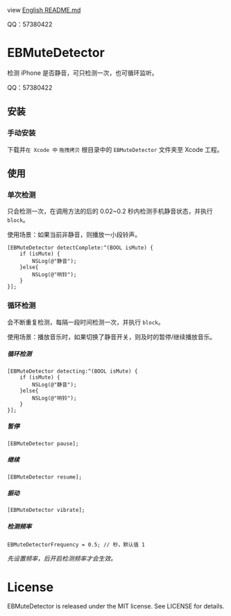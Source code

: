 view [English README.md](/README.md)

QQ：57380422

# EBMuteDetector
检测 iPhone 是否静音，可只检测一次，也可循环监听。

QQ：57380422


## 安装

### 手动安装

下载并`在 Xcode 中` `拖拽拷贝` 根目录中的 `EBMuteDetector` 文件夹至 Xcode 工程。



## 使用

### 单次检测

只会检测一次，在调用方法的后的 0.02~0.2 秒内检测手机静音状态，并执行 `block`。

使用场景：如果当前非静音，则播放一小段铃声。

```objc
[EBMuteDetector detectComplete:^(BOOL isMute) {
	if (isMute) {
		NSLog(@"静音");
	}else{
		NSLog(@"响铃");
	}
}];
```



### 循环检测

会不断重复检测，每隔一段时间检测一次，并执行 `block`。

使用场景：播放音乐时，如果切换了静音开关，则及时的暂停/继续播放音乐。

##### 循环检测

```objc
[EBMuteDetector detecting:^(BOOL isMute) {
    if (isMute) {
        NSLog(@"静音");
    }else{
        NSLog(@"响铃");
    }
}];
```

##### 暂停

```objc
[EBMuteDetector pause];
```

##### 继续

```objc
[EBMuteDetector resume];
```

##### 振动

```objc
[EBMuteDetector vibrate];
```

##### 检测频率

```objc
EBMuteDetectorFrequency = 0.5; // 秒，默认值 1
```

*先设置频率，后开启检测频率才会生效。*



# License

EBMuteDetector is released under the MIT license. See LICENSE for details.
